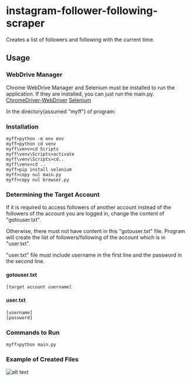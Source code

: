 # instagram-follower-following-scraper

Creates a list of followers and following with the current time.  

## Usage

### WebDrive Manager

Chrome WebDrive Manager and Selenium must be installed to run the application. If they are installed, you can just run the main.py.
[ChromeDriver-WebDriver](https://sites.google.com/a/chromium.org/chromedriver/downloads)
[Selenium](https://selenium-python.readthedocs.io/installation.html)

In the directory(assumed "myff") of program:

### Installation

```
myff>python -m env env
myff>python cd venv
myff\venv>cd Scripts
myff\venv\Scripts>activate
myff\venv\Scripts>cd..
myff\venv>cd ..
myff>pip install selenium
myff>copy nul main.py
myff>copy nul browser.py

```

### Determining the Target Account
If it is required to access followers of another account instead of the followers of the account you are logged in, change the content of "gotouser.txt". 

Otherwise, there must not have content in this "gotouser.txt" file. Program will create the list of followers/following of the account which is in "user.txt".

"user.txt" file must include username in the first line and the password in the second line.

#### gotouser.txt

```
[target account username]    
```

#### user.txt
```
[username]
[password]
```

### Commands to Run

```
myff>python main.py

```

### Example of Created Files

![alt text](https://i.imgur.com/Xw1SXpi.png)
